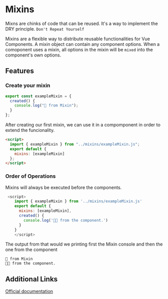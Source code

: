# Mixins

Mixns are chinks of code that can be reused. It's a way to implement the DRY principle. `Don't Repeat Yourself`

Mixins are a flexible way to distribute reusable functionalities for Vue Components. A mixin object can contain any component options.
When a comoponent uses a mixin, all options in the mixin will be `mixed` into the component's own options.

## Features

### Create your mixin

```js
export const exampleMixin = {
  created() {
    console.log("👋 from Mixin");
  }
};
```

After creating our first mixin, we can use it in a compomponent in order to extend the funcionality.

```html
<script>
  import { exampleMixin } from "../mixins/exampleMixin.js";
  export default {
    mixins: [exampleMixin]
  };
</script>
```

### Order of Operations

Mixins will always be executed before the components.

```js
 <script>
    import { exampleMixin } from '../mixins/exampleMixin.js'
    export default {
      mixins: [exampleMixin],
      created() {
        console.log('🤘🏼 from the component.')
      }
    }
    </script>
```

The output from that would we printing first the Mixin console and then the one from the component

```{8}
👋 from Mixin
🤘🏼 from the component.
```

## Additional Links

[Official documentation](https://vuejs.org/v2/guide/mixins.html)
